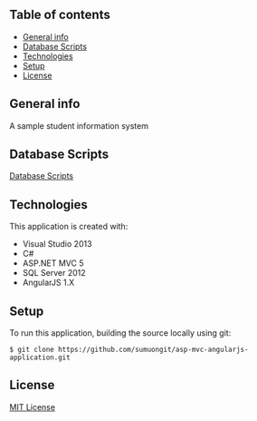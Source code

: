 ## Table of contents
* [General info](#general-info)
* [Database Scripts](#database-scripts)
* [Technologies](#technologies)
* [Setup](#setup)
* [License](#license)

## General info
A sample student information system

## Database Scripts
[Database Scripts](https://github.com/sumuongit/asp-mvc-angularjs-application/tree/master/MVC_STUDENT_INFO_ANGULARJS/Database)
	
## Technologies
This application is created with:
* Visual Studio 2013
* C# 
* ASP.NET MVC 5
* SQL Server 2012
* AngularJS 1.X
	
## Setup
To run this application, building the source locally using git:

```
$ git clone https://github.com/sumuongit/asp-mvc-angularjs-application.git

```

## License
[MIT License](https://github.com/sumuongit/asp-mvc-angularjs-application/blob/master/LICENSE)
